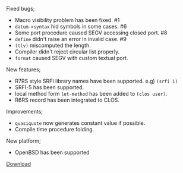 Fixed bugs;

- Macro visibility problem has been fixed. #1
- `datum->syntax` hid symbols in some cases. #6
- Some port procedure caused SEGV accessing closed port. #8
- `define` didn't raise an error in invalid case. #9
- `(tlv)` miscomputed the length.
- Compiler didn't reject circular list properly.
- `format` caused SEGV with custom textual port.

New features;

- R7RS style SRFI library names have been supported. e.g) `(srfi 1)`
- SRFI-5 has been supported.
- local method form `let-method` has been added to `(clos user)`.
- R6RS record has been integrated to CLOS.

Improvements;

- `quasiquote` now generates constant value if possible.
- Compile time procedure folding.

New platform;

- OpenBSD has been supported

[Download](https://bitbucket.org/ktakashi/sagittarius-scheme/downloads)